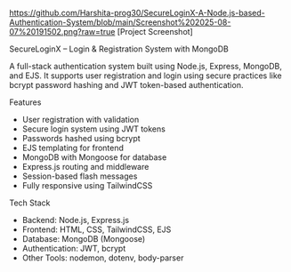 https://github.com/Harshita-prog30/SecureLoginX-A-Node.js-based-Authentication-System/blob/main/Screenshot%202025-08-07%20191502.png?raw=true [Project Screenshot]


SecureLoginX – Login & Registration System with MongoDB

A full-stack authentication system built using Node.js, Express, MongoDB, and EJS. It supports user registration and login using secure practices like bcrypt password hashing and JWT token-based authentication.

 Features
- User registration with validation
- Secure login system using JWT tokens
- Passwords hashed using bcrypt
- EJS templating for frontend
- MongoDB with Mongoose for database
- Express.js routing and middleware
- Session-based flash messages
- Fully responsive using TailwindCSS

 Tech Stack
- Backend: Node.js, Express.js
- Frontend: HTML, CSS, TailwindCSS, EJS
- Database: MongoDB (Mongoose)
- Authentication: JWT, bcrypt
- Other Tools: nodemon, dotenv, body-parser




